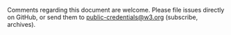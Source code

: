 Comments regarding this document are welcome. Please file issues directly on GitHub, or send them to public-credentials@w3.org (subscribe, archives).
